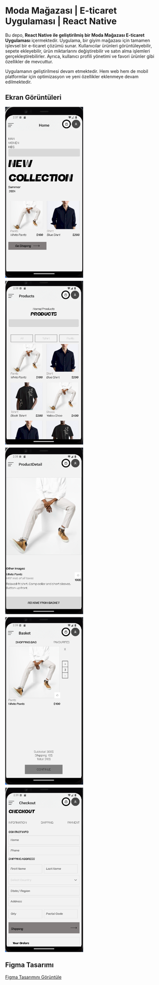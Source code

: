 # Moda Mağazası | E-ticaret Uygulaması | React Native

Bu depo, **React Native ile geliştirilmiş bir Moda Mağazası E-ticaret Uygulaması** içermektedir. Uygulama, bir giyim mağazası için tamamen işlevsel bir e-ticaret çözümü sunar. Kullanıcılar ürünleri görüntüleyebilir, sepete ekleyebilir, ürün miktarlarını değiştirebilir ve satın alma işlemleri gerçekleştirebilirler. Ayrıca, kullanıcı profili yönetimi ve favori ürünler gibi özellikler de mevcuttur.

Uygulamanın geliştirilmesi devam etmektedir. Hem web hem de mobil platformlar için optimizasyon ve yeni özellikler eklenmeye devam edilmektedir.

## Ekran Görüntüleri

<div style="display: flex; flex-wrap: wrap; gap: 10px;">
  <img src="screenshots/ss1.png" alt="Page1" width="250" />
  <img src="screenshots/ss2.png" alt="Page2" width="250" />
  <img src="screenshots/ss3.png" alt="Page3" width="250" />
   <img src="screenshots/ss4.png" alt="Page1" width="250" />
  <img src="screenshots/ss5.png" alt="Page2" width="250" />
</div>

## Figma Tasarımı

[Figma Tasarımını Görüntüle](https://www.figma.com/design/D3LjmWvmeGI9VjRIrStQ5a/Cloth-Store-%7C-Fashion-Store-%7C-E-commerce-UI-Kit-(Community)?node-id=0-1&node-type=canvas&t=HFCWgJolhCerSULb-0)
